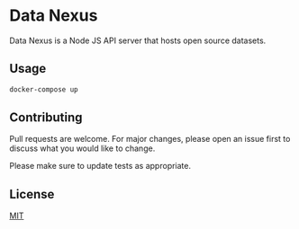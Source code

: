 # Data Nexus

Data Nexus is a Node JS API server that hosts open source datasets.

## Usage

```sh
docker-compose up
```

###  



## Contributing
Pull requests are welcome. For major changes, please open an issue first to discuss what you would like to change.

Please make sure to update tests as appropriate.

## License
[MIT](https://choosealicense.com/licenses/mit/)